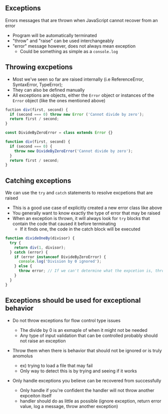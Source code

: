 ## Exceptions ##
Errors messages that are thrown when JavaScript cannot recover from an error
- Program will be automatically terminated
- "throw" and "raise" can be used interchangeably
- "error" message however, does not always mean exception
  - Could be something as simple as a `console.log`


## Throwing excpetions ##
- Most we've seen so far are raised internally (i.e ReferenceError, SyntaxError, TypeError);
- They can also be defined manually
- All exceptions are objects, either the `Error` object or instances of the `Error` object (like the ones mentioned above)

```javascript
fuction div(first, second) {
  if (second === 0) throw new Error ('Cannot divide by zero');
  return first / second;
}
```
```javascript
const DivideByZeroError = class extends Error {}

function div(first, second) {
  if (second === 0) {
    throw new DivideByZeroError('Cannot divide by zero');
  }
  return first / second;
}
```

## Catching exceptions ##
We can use the `try` and `catch` statements to resolve excpetions that are raised
- This is a good use case of explicitly created a new error class like above
- You generally want to know exactly the type of error that may be raised
- When an exception is thrown, it will always look for `try` blocks that contain the code that caused it before terminating
  - If it finds one, the code in the catch block will be executed

```javascript
function divideOneBy(divisor) {
  try {
    return div(1, divisor);
  } catch (error) {
    if (error instanceof DivideByZeroError) {
      console.log('Division by 0 ignored');
    } else {
      throw error; // If we can't determine what the expcetion is, throw it, don't try to handle it
    }
  }
}
```

## Exceptions should be used for exceptional behavior ##
- Do not throw exceptions for flow control type issues
  - The divide by 0 is an exmaple of when it might not be needed
  - Any type of input validation that can be controlled probably should not raise an exception

- Throw them when there is behavior that should not be ignored or is truly anomolus
  - ex) trying to load a file that may fail
  - Only way to detect this is by trying and seeing if it works

- Only handle exceptions you believe can be recovered from successfully
  - Only handle if you're confident the handler will not throw another expceiton itself
  - handler should do as little as possible (ignore exception, return error value, log a message, throw another exception)
